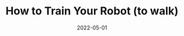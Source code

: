 ---
title: "How to Train Your Robot (to walk)"
collection: publications
date: 2022-05-01
venue: 'Seattle Robotics Society'
citation: ' <b>Kevin Green</b> "How to Train Your Robot (to walk)" Monthly meeting invited speaker, Seattle Robotics Society, May 2022.'
publication_type: 'misc'
---